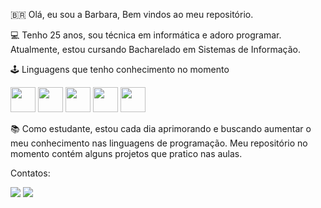 🇧🇷 Olá, eu sou a Barbara,
Bem vindos ao meu repositório.

💻 Tenho 25 anos, sou técnica em informática e adoro programar. Atualmente, estou cursando Bacharelado em Sistemas de Informação.

🕹️ Linguagens que tenho conhecimento no momento


<img src="https://cdn.jsdelivr.net/gh/devicons/devicon/icons/java/java-original.svg" width="40" height="40"> <img src="https://cdn.jsdelivr.net/gh/devicons/devicon/icons/python/python-original.svg" width="40" height="40"> <img src="https://cdn.jsdelivr.net/gh/devicons/devicon/icons/cplusplus/cplusplus-original.svg" width="40" height="40"> <img src="https://cdn.jsdelivr.net/gh/devicons/devicon/icons/html5/html5-original.svg" width="40" height="40"> <img src="https://cdn.jsdelivr.net/gh/devicons/devicon/icons/css3/css3-original.svg" width="40" height="40">
          
📚 Como estudante, estou cada dia aprimorando e buscando aumentar o meu conhecimento nas linguagens de programação. Meu repositório no momento contém alguns projetos que pratico nas aulas.

Contatos:

<a href = "mailto:b.fialhodesouza@gmail.com"><img loading="lazy" src="https://img.shields.io/badge/Gmail-D14836?style=for-the-badge&logo=gmail&logoColor=white" target="_blank"></a>
<a href="https://www.linkedin.com/in/barbarafialho" target="_blank"><img loading="lazy" src="https://img.shields.io/badge/-LinkedIn-%230077B5?style=for-the-badge&logo=linkedin&logoColor=white" target="_blank"></a>

